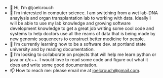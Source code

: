 - 👋 Hi, I’m @joelcrouch
- 👀 I’m interested in computer science.  I am switching from a wet lab-DNA anaylysis and organ transplantation lab to working with data.
Ideally I will be able to use my lab knowledge and growing software development knowledge to get a great job writing some cool code and systems to help 
doctors use all the reams of data that is being made by new genomic sequencers to construct better medicine for people.
- 🌱 I’m currently learning how to be a software dev. at portland state university and by reading documentation.
- 💞️ I’m looking to collaborate on projects that will help me learn python or java or c/c++.  I would love to read some code and figure out what it does
and write some good documentation.
- 📫 How to reach me:  please email me at joelcrouch@gmail.com.

<!---
joelcrouch/joelcrouch is a ✨ special ✨ repository because its `README.md` (this file) appears on your GitHub profile.
You can click the Preview link to take a look at your changes.
--->
